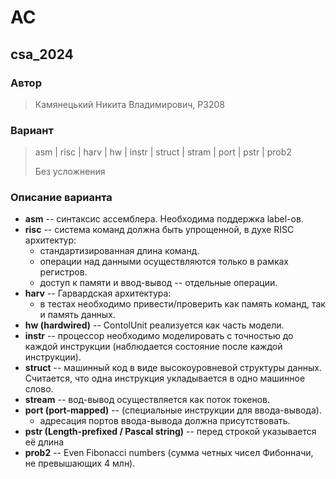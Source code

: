 # AC

## csa_2024

### Автор

> Камянецький Никита Владимирович, P3208

### Вариант

> asm | risc | harv | hw | instr | struct | stram | port | pstr | prob2
>
> Без усложнения

### Описание варианта

- **asm** -- синтаксис ассемблера. Необходима поддержка label-ов.
- **risc** -- система команд должна быть упрощенной, в духе RISC архитектур:
  - стандартизированная длина команд.
  - операции над данными осуществляются только в рамках регистров.
  - доступ к памяти и ввод-вывод -- отдельные операции.
- **harv** -- Гарвардская архитектура:
  - в тестах необходимо привести/проверить как память команд, так и память данных.
- **hw (hardwired)** -- ContolUnit реализуется как часть модели.
- **instr** -- процессор необходимо моделировать с точностью до каждой инструкции (наблюдается состояние после каждой инструкции).
- **struct** -- машинный код в виде высокоуровневой структуры данных. Считается, что одна инструкция укладывается в одно машинное слово.
- **stream** -- вод-вывод осуществляется как поток токенов.
- **port (port-mapped)** -- (специальные инструкции для ввода-вывода).
  - адресация портов ввода-вывода должна присутствовать.
- **pstr (Length-prefixed / Pascal string)** -- перед строкой указывается её длина
- **prob2** -- Even Fibonacci numbers (сумма четных чисел Фибонначи, не превышающих 4 млн).
